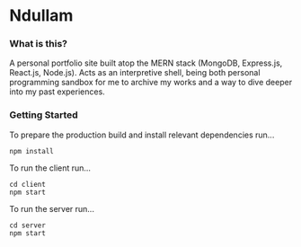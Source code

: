 # Ndullam
### What is this?
A personal portfolio site built atop the MERN stack (MongoDB, Express.js, React.js, Node.js). Acts as an interpretive shell, being both personal programming sandbox for me to archive my works and a way to dive deeper into my past experiences.
### Getting Started
To prepare the production build and install relevant dependencies run...
```
npm install
```
To run the client run...
```
cd client
npm start
```
To run the server run...
```
cd server
npm start
```
